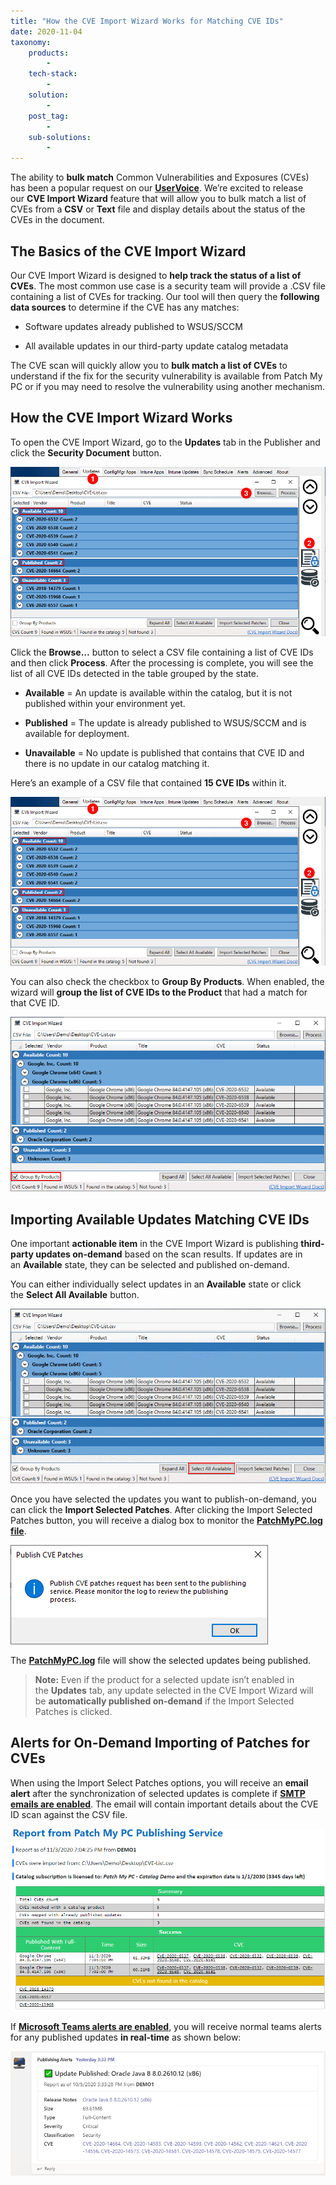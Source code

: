 ```yaml
---
title: "How the CVE Import Wizard Works for Matching CVE IDs"
date: 2020-11-04
taxonomy:
    products:
        - 
    tech-stack:
        - 
    solution:
        - 
    post_tag:
        - 
    sub-solutions:
        - 
---
```


The ability to **bulk match** Common Vulnerabilities and Exposures (CVEs) has been a popular request on our **[UserVoice](https://ideas.patchmypc.com/ideas/PATCHMYPC-I-916)**. We’re excited to release our **CVE Import Wizard** feature that will allow you to bulk match a list of CVEs from a **CSV** or **Text** file and display details about the status of the CVEs in the document.

## The Basics of the CVE Import Wizard

Our CVE Import Wizard is designed to **help track the status of a list of CVEs**. The most common use case is a security team will provide a .CSV file containing a list of CVEs for tracking. Our tool will then query the **following data sources** to determine if the CVE has any matches:

- Software updates already published to WSUS/SCCM

- All available updates in our third-party update catalog metadata

The CVE scan will quickly allow you to **bulk match a list of CVEs** to understand if the fix for the security vulnerability is available from Patch My PC or if you may need to resolve the vulnerability using another mechanism.

## How the CVE Import Wizard Works

To open the CVE Import Wizard, go to the **Updates** tab in the Publisher and click the **Security Document** button.

![CVE Import Wizard States for Detection](/_images/CVE-Import-Wizard-States-for-Detection.png "CVE Import Wizard States for Detection")

Click the **Browse…** button to select a CSV file containing a list of CVE IDs and then click **Process**. After the processing is complete, you will see the list of all CVE IDs detected in the table grouped by the state.

- **Available** = An update is available within the catalog, but it is not published within your environment yet.

- **Published** = The update is already published to WSUS/SCCM and is available for deployment.

- **Unavailable** = No update is published that contains that CVE ID and there is no update in our catalog matching it.

Here’s an example of a CSV file that contained **15 CVE IDs** within it.

![CVE Import Wizard States for Detection](/_images/CVE-Import-Wizard-States-for-Detection-1.png "CVE Import Wizard States for Detection")

You can also check the checkbox to **Group By Products**. When enabled, the wizard will **group the list of CVE IDs to the Product** that had a match for that CVE ID.

![Group By Products Enabled CVE Scan](/_images/Group-By-Products-Enabled-CVE-Scan.png "Group By Products Enabled CVE Scan")

## Importing Available Updates Matching CVE IDs

One important **actionable item** in the CVE Import Wizard is publishing **third-party updates on-demand** based on the scan results. If updates are in an **Available** state, they can be selected and published on-demand.

You can either individually select updates in an **Available** state or click the **Select All Available** button.

![Select All Available Updates for Importing](/_images/Select-All-Available-Updates-for-Importing.gif "Select All Available Updates for Importing")

Once you have selected the updates you want to publish-on-demand, you can click the **Import Selected Patches**. After clicking the Import Selected Patches button, you will receive a dialog box to monitor the **[PatchMyPC.log file](https://patchmypc.com/collecting-log-files-for-patch-my-pc-support#publishing-service-logs)**.

![Publish CVE Patches Dialog Box](/_images/Publish-CVE-Patches-Dialog-Box.png "Publish CVE Patches Dialog Box")

The **[PatchMyPC.log](https://patchmypc.com/collecting-log-files-for-patch-my-pc-support#publishing-service-logs)** file will show the selected updates being published.

> **Note:** Even if the product for a selected update isn’t enabled in the **Updates** tab, any update selected in the CVE Import Wizard will be **automatically published on-demand** if the Import Selected Patches is clicked.

## Alerts for On-Demand Importing of Patches for CVEs

When using the Import Select Patches options, you will receive an **email alert** after the synchronization of selected updates is complete if **[SMTP emails are enabled](https://patchmypc.com/how-publishing-alerts-work)**. The email will contain important details about the CVE ID scan against the CSV file.

![Email CVE Report for CVE Import Wizard](/_images/Email-CVE-Report-for-CVE-Import-Wizard.png "Email CVE Report for CVE Import Wizard")

If **[Microsoft Teams alerts are enabled](https://patchmypc.com/how-publishing-alerts-work#topic2)**[](https://patchmypc.com/how-publishing-alerts-work#topic2), you will receive normal teams alerts for any published updates **in real-time** as shown below:

![Microsoft Teams Real Time Alerts for Third-Party Security Updates with CVEs](/_images/Microsoft-Teams-Real-Time-Alerts-for-Third-Party-Seecurity-Updates-with-CVEs.png "Microsoft Teams Real Time Alerts for Third-Party Security Updates with CVEs")